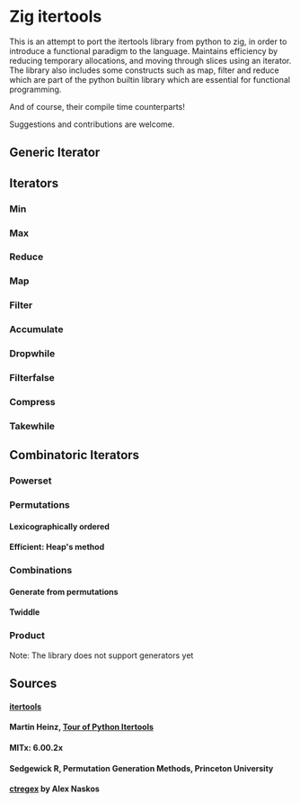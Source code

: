 # Zig itertools

This is an attempt to port the itertools library from python to zig, in order to introduce a functional
paradigm to the language. Maintains efficiency by reducing temporary allocations, and moving through 
slices using an iterator. The library also includes some constructs such as map, filter and reduce which 
are part of the python builtin library which are essential for functional programming.

And of course, their compile time counterparts!

Suggestions and contributions are welcome.

## Generic Iterator

## Iterators

### Min

### Max

### Reduce

### Map

### Filter

### Accumulate

### Dropwhile

### Filterfalse

### Compress

### Takewhile

## Combinatoric Iterators

### Powerset

### Permutations

#### Lexicographically ordered

#### Efficient: Heap's method

### Combinations

#### Generate from permutations

#### Twiddle

### Product

Note: The library does not support generators yet

## Sources

#### [itertools](https://docs.python.org/3/library/itertools.html#itertools-recipes)

#### Martin Heinz, [Tour of Python Itertools](https://martinheinz.dev/blog/16)

#### MITx: 6.00.2x

#### Sedgewick R, Permutation Generation Methods, Princeton University

#### [ctregex](https://github.com/alexnask/ctregex.zig) by Alex Naskos
